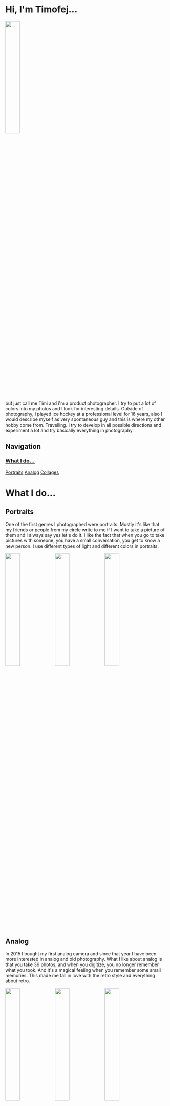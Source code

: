 # Hi, I'm Timofej...

<img src="https://github.com/timidrokin/english-for-designers/assets/150053615/934c107d-0b53-4814-86e8-7c2f7b0a168c" width=30% height=30%>

but just call me Timi and i'm a product photographer. I try to put a lot of colors into my photos and I look for interesting details. Outside of photography, I played ice hockey at a professional level for 16 years, also I would describe myself as very spontaneous guy and this is where my other hobby come from. Travelling. I try to develop in all possible directions and experiment a lot and try basically everything in photography.

## Navigation

### <a href="#What I do...">What I do...</a>

<a href="#Portraits">Portraits</a>
<a href="#Analog">Analog</a>
<a href="#Collages">Collages</a>

# What I do...

## Portraits

One of the first genres I photographed were portraits. Mostly it's like that my friends or people from my circle write to me if I want to take a picture of them and I always say yes let's do it. I like the fact that when you go to take pictures with someone, you have a small conversation, you get to know a new person. I use different types of light and different colors in portraits.

<img src="https://github.com/timidrokin/english-for-designers/assets/150053615/0290445d-8873-4012-9239-67b784395eca" width=30% height=30%>
<img src="https://github.com/timidrokin/english-for-designers/assets/150053615/470941d9-09b0-4c65-97fd-1e9a3c78ca2b" width=30% height=30%>
<img src="https://github.com/timidrokin/english-for-designers/assets/150053615/f47e5bae-d3c4-43f9-9130-17c08fd82ff6" width=30% height=30%>

## Analog

In 2015 I bought my first analog camera and since that year I have been more interested in analog and old photography. What I like about analog is that you take 36 photos, and when you digitize, you no longer remember what you took. And it's a magical feeling when you remember some small memories. This made me fall in love with the retro style and everything about retro.

<img src="https://github.com/timidrokin/english-for-designers/assets/150053615/6ae3365f-bd90-4670-b702-b2f83d4f026f" width=30% height=30%> 
<img src="https://github.com/timidrokin/english-for-designers/assets/150053615/3fb3b6c0-af81-4c12-8745-23595f5017ec" width=30% height=30%> 
<img src="https://github.com/timidrokin/english-for-designers/assets/150053615/4bb16930-b69c-4951-a9c4-bd6e154e510e" width=30% height=30%> 

## Collages

In my free time I do experiments with my photos and these projects are very personal to me. I try to express my feelings in them, some obstacles that I have overcome. Always at the end I always draw a smiley face there, which I use as my logo. It gives a slightly positive view.

<img src="https://github.com/timidrokin/english-for-designers/assets/150053615/0f04cc85-ee7d-46e7-9eb0-f92148ef59b3" width=30% height=30%>
<img src="https://github.com/timidrokin/english-for-designers/assets/150053615/ddb26093-aa43-4ada-b581-b45698233797" width=30% height=30%>


# My Projects

## Matoka
#### 2023
Matoka is a food company that makes everything from American cheesesteaks to Georgian specialties. I did social media content for them.In this project, I tried for the first time to take pictures of food and to more stylize the photos. My biggest success here is the fact that they printed my photos on a large canvas and put them to decorate.

<img src="https://github.com/timidrokin/english-for-designers/assets/150053615/664e2287-cd58-4cac-8c65-c97339d467a5" width=30% height=30%>
<img src="https://github.com/timidrokin/english-for-designers/assets/150053615/db466192-a6b2-4209-aaab-be18903d5f10" width=30% height=30%>
<img src="https://github.com/timidrokin/english-for-designers/assets/150053615/d65ebd20-05a7-4386-8af3-d98cf8115b64" width=30% height=30%>


## Spike
#### 2023
Spike is a store that resells shoes and some limited clothing. I made content for them on social media, websites and also tried to work more with video. I learned to work more with light and with more people on the set. Here I discovered that I enjoy more different details and different colors in photos.

<img src="https://github.com/timidrokin/english-for-designers/assets/150053615/65bcc2b5-ee40-443a-ada2-e75ff1b435ee" width=30% height=30%>
<img src="https://github.com/timidrokin/english-for-designers/assets/150053615/bca5f7a4-94c0-4601-a3ee-b55300792854" width=30% height=30%>
<img src="https://github.com/timidrokin/english-for-designers/assets/150053615/5ef90e3c-4a78-4c74-bed5-ff905f02f290" width=30% height=30%> 

## Vermont
#### 2022
One of my biggest projects where I photographed. Clothes for brands such as Diesel, Karl Lagerfeld, Peak Performance, Gant... for the Vermont company. It was very challenging because I had never photographed for such a big company before. We had 2 photoshoots and they chose 6 photos from each photoshoot, which I think is a great success.

<img src="https://github.com/timidrokin/english-for-designers/assets/150053615/d7f315b7-a418-40e3-afe4-e3ebcc0352fe" width=40% height=40%>
<img src="https://github.com/timidrokin/english-for-designers/assets/150053615/3b228590-3b86-4df3-9782-e06a11018556" width=40% height=40%>
<img src="https://github.com/timidrokin/english-for-designers/assets/150053615/ebf0f5f0-7c22-43cf-aad8-009e9abeb152" width=40% height=40%>

## Snapbacks
#### 2022
Snapbacks is a store that sells hats. In addition to hats, they also sell some accessories and clothes that are not normally found in stores. I took photos for social media and websites. The collaboration started with them telling me that they like my style how I take pictures. This collaboration was over 2 years and it is probably my longest collaboration where I have created content.

<img src="https://github.com/timidrokin/english-for-designers/assets/150053615/9d98fa3f-3659-4f9d-8cbd-b6b012b8aa9f" width=30% height=30%>
<img src="https://github.com/timidrokin/english-for-designers/assets/150053615/7761ba68-77c9-4b76-b952-57be99754c15" width=30% height=30%>
<img src="https://github.com/timidrokin/english-for-designers/assets/150053615/b202d53b-e7cf-4804-97b4-2a5112bbb01d" width=30% height=30%>

# Portfolio

https://timidrokin.gallery.photo

